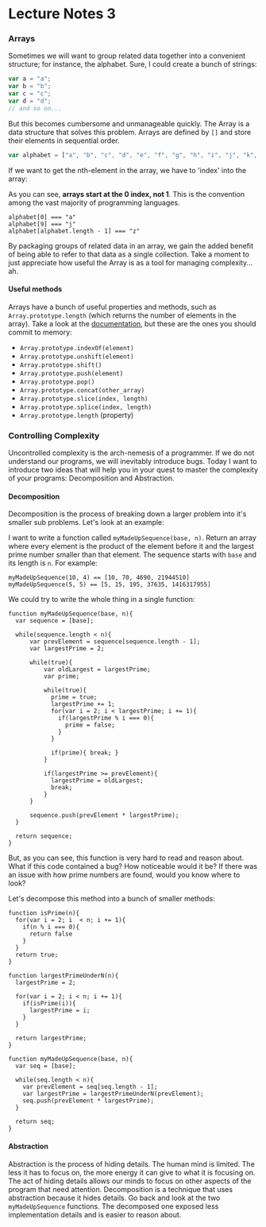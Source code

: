 # Lecture Notes 3

### Arrays

Sometimes we will want to group related data together into a convenient
structure; for instance, the alphabet. Sure, I could create a bunch of strings:

```javascript
var a = "a";
var b = "b";
var c = "c";
var d = "d";
// and so on...
```

But this becomes cumbersome and unmanageable quickly. The Array is a data
structure that solves this problem. Arrays are defined by `[]` and store their
elements in sequential order.

```javascript
var alphabet = ["a", "b", "c", "d", "e", "f", "g", "h", "i", "j", "k", "l", "m", "n", "o",  "p", "q", "r", "s", "t", "u", "v", "w", "x", "y", "z"];
```

If we want to get the nth-element in the array, we have to 'index' into the array:

As you can see, **arrays start at the 0 index, not 1**. This is the convention among the vast majority of programming languages.

```
alphabet[0] === "a"
alphabet[9] === "j"
alphabet[alphabet.length - 1] === "z"

```

By packaging groups of related data in an array, we gain the added benefit of
being able to refer to that data as a single collection. Take a moment to just
appreciate how useful the Array is as a tool for managing complexity... ah.

#### Useful methods

Arrays have a bunch of useful properties and methods, such as `Array.prototype.length` (which returns the number of elements in the array). Take a look at the [documentation](https://developer.mozilla.org/en-US/docs/Web/JavaScript/Reference/Global_Objects/Array), but these are the ones you should commit to memory:

* `Array.prototype.indexOf(element)`
* `Array.prototype.unshift(element)`
* `Array.prototype.shift()`
* `Array.prototype.push(element)`
* `Array.prototype.pop()`
* `Array.prototype.concat(other_array)`
* `Array.prototype.slice(index, length)`
* `Array.prototype.splice(index, length)`
* `Array.prototype.length` (property)

### Controlling Complexity

Uncontrolled complexity is the arch-nemesis of a programmer. If we do not understand our programs, we will inevitably introduce bugs. Today I want to introduce two ideas that will help you in your quest to master the complexity of your programs: Decomposition and Abstraction.

#### Decomposition

Decomposition is the process of breaking down a larger problem into it's smaller sub problems. Let's look at an example:

I want to write a function called `myMadeUpSequence(base, n)`. Return an array where every element is the product of the element before it and the largest prime number smaller than that element. The sequence starts with `base` and its length is `n`. For example:

```
myMadeUpSequence(10, 4) == [10, 70, 4690, 21944510]
myMadeUpSequence(5, 5) == [5, 15, 195, 37635, 1416317955]
```

We could try to write the whole thing in a single function:

```
function myMadeUpSequence(base, n){
  var sequence = [base];

  while(sequence.length < n){
      var prevElement = sequence[sequence.length - 1];
      var largestPrime = 2;

      while(true){
          var oldLargest = largestPrime;
          var prime;

          while(true){
            prime = true;
            largestPrime += 1;
            for(var i = 2; i < largestPrime; i += 1){
              if(largestPrime % i === 0){
                prime = false;
              }
            }

            if(prime){ break; }
          }

          if(largestPrime >= prevElement){
            largestPrime = oldLargest;
            break;
          }
      }

      sequence.push(prevElement * largestPrime);
  }

  return sequence;
}
```

But, as you can see, this function is very hard to read and reason about. What if this code contained a bug? How noticeable would it be? If there was an issue with how prime numbers are found, would you know where to look?

Let's decompose this method into a bunch of smaller methods:

```
function isPrime(n){
  for(var i = 2; i  < n; i += 1){
    if(n % i === 0){
      return false
    }
  }
  return true;
}

function largestPrimeUnderN(n){
  largestPrime = 2;

  for(var i = 2; i < n; i += 1){
    if(isPrime(i)){
      largestPrime = i;
    }
  }

  return largestPrime;
}

function myMadeUpSequence(base, n){
  var seq = [base];

  while(seq.length < n){
    var prevElement = seq[seq.length - 1];
    var largestPrime = largestPrimeUnderN(prevElement);
    seq.push(prevElement * largestPrime);
  }

  return seq;
}
```

#### Abstraction

Abstraction is the process of hiding details. The human mind is limited. The
less it has to focus on, the more energy it can give to what it is focusing on.
The act of hiding details allows our minds to focus on other aspects of the
program that need attention. Decomposition is a technique that uses abstraction
because it hides details. Go back and look at the two `myMadeUpSequence`
functions. The decomposed one exposed less implementation details and is easier
to reason about.
